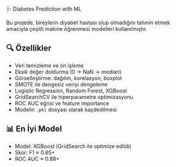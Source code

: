  🩺 Diabetes Prediction with ML

Bu projede, bireylerin diyabet hastası olup olmadığını tahmin etmek amacıyla çeşitli makine öğrenmesi modelleri kullanılmıştır.

## 🔍 Özellikler

- Veri temizleme ve ön işleme
- Eksik değer doldurma (0 → NaN → median)
- Görselleştirme: dağılım, korelasyon, boxplot
- SMOTE ile dengesiz veriyi dengeleme
- Logistic Regression, Random Forest, XGBoost
- GridSearchCV ile hiperparametre optimizasyonu
- ROC AUC eğrisi ve feature importance
- Modelin `.pkl` dosyası olarak kaydedilmesi

## 📊 En İyi Model

- Model: XGBoost (GridSearch ile optimize edildi)
- Skor: F1 ≈ 0.85+
- ROC AUC ≈ 0.88+
